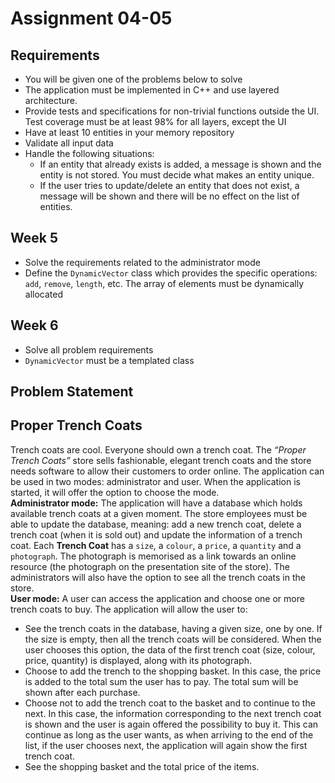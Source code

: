 # Assignment 04-05
## Requirements
- You will be given one of the problems below to solve
- The application must be implemented in C++ and use layered architecture.
- Provide tests and specifications for non-trivial functions outside the UI. Test coverage must be at least 98% for all layers, except the UI
- Have at least 10 entities in your memory repository
- Validate all input data
- Handle the following situations:
    - If an entity that already exists is added, a message is shown and the entity is not stored. You must decide what makes an entity unique.
    - If the user tries to update/delete an entity that does not exist, a message will be shown and there will be no effect on the list of entities.

## Week 5
- Solve the requirements related to the administrator mode
- Define the `DynamicVector` class which provides the specific operations: `add`, `remove`, `length`, etc. The array of elements must be dynamically allocated

## Week 6
- Solve all problem requirements
- `DynamicVector` must be a templated class

## Problem Statement

## Proper Trench Coats
Trench coats are cool. Everyone should own a trench coat. The *“Proper Trench Coats”* store sells fashionable, elegant trench coats and the store needs software to allow their customers to order online. The application can be used in two modes: administrator and user. When the application is started, it will offer the option to choose the mode.\
**Administrator mode:** The application will have a database which holds available trench coats at a given moment. The store employees must be able to update the database, meaning: add a new trench coat, delete a trench coat (when it is sold out) and update the information of a trench coat. Each **Trench Coat** has a `size`, a `colour`, a `price`, a `quantity` and a `photograph`. The photograph is memorised as a link towards an online resource (the photograph on the presentation site of the store). The administrators will also have the option to see all the trench coats in the store.\
**User mode:** A user can access the application and choose one or more trench coats to buy. The application will allow the user to:
- See the trench coats in the database, having a given size, one by one. If the size is empty, then all the trench coats will be considered. When the user chooses this option, the data of the first trench coat (size, colour, price, quantity) is displayed, along with its photograph.
- Choose to add the trench to the shopping basket. In this case, the price is added to the total sum the user has to pay. The total sum will be shown after each purchase.
- Choose not to add the trench coat to the basket and to continue to the next. In this case, the information corresponding to the next trench coat is shown and the user is again offered the possibility to buy it. This can continue as long as the user wants, as when arriving to the end of the list, if the user chooses next, the application will again show the first trench coat.
- See the shopping basket and the total price of the items.

